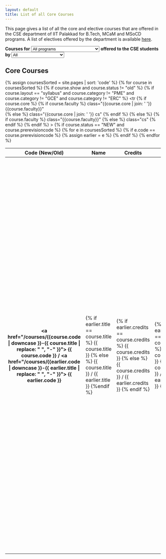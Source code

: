 ```yaml
---
layout: default
title: List of all Core Courses
---
```



This page gives a list of all the core and elective courses that are offered in the CSE department of IIT Palakkad for B.Tech, MCaM and MSoCD programs. A list of electives offered by the department is available [here](/all-elective).

<script src="https://cdnjs.cloudflare.com/ajax/libs/jquery.tablesorter/2.31.3/js/jquery.tablesorter.min.js" integrity="sha512-qzgd5cYSZcosqpzpn7zF2ZId8f/8CHmFKZ8j7mU4OUXTNRd5g+ZHBPsgKEwoqxCtdQvExE5LprwwPAgoicguNg==" crossorigin="anonymous" referrerpolicy="no-referrer"></script>

<script id="js">$(function() {

	// initial sort set using sortList option
	$(".table").tablesorter({
		theme : 'blue',
		// sort on the second column in ascending order
		sortList: [[1,0],[1,1]]
	});
});</script>

<div markdown="0">
<strong> Courses for</strong>
<select class="m-4" id="progselect">
    <option value="all">All programs</option>
     <option value="ug"> Undergraduate (B.Tech) </option>
     <option value="mcam"> Math and Computing (MCaM) </option>
     <option value="msocd"> System on Chip Design (MSoCD) </option>
</select>
<strong>offered to the CSE students by </strong>
<select class="m-4" id="deptselect">
    <option value="all">All</option>
     <option value="cs"> CSE Department </option>
     <option value="ds"> DS Department </option>
     <option value="ee"> EE Department </option>
     <option value="hs"> Humanities Department </option>
     <option value="math"> Mathematics Department </option>
</select>
</div>


## Core Courses
<table class="table table-hover">
  <thead class="thead-light">
    <tr>
      <th scope="col">Code (New/Old)</th>
      <th scope="col">Name</th>
      <th scope="col">Credits</th>
      <th scope="col">Category</th>
      <th scope="col">Curriculum</th>
    </tr>
  </thead>
  <tbody>

 {% assign coursesSorted = site.pages | sort: 'code' %}
 {% for course in coursesSorted %}
   {% if course.show and course.status != "old" %}
    {% if course.layout == "syllabus" and course.category != "PME" and course.category != "GCE" and course.category != "ERC" %}
	<tr
	{% if course.core %}
	   {% if course.faculty %}
	     class="{{course.core | join: ' '}} {{course.faculty}}"  
	   {% else %}
	     class="{{course.core | join: ' '}} cs" 
	   {% endif %}
	{% else %}
	   {% if course.faculty %}
	     class="{{course.faculty}}"
	   {% else %}
	     class="cs"
	   {% endif %}
	{% endif %}
	> 
	      {% if course.status == "NEW" and course.prerevisioncode  %}
		  {% for e in coursesSorted %}
		    {% if e.code == course.prerevisioncode %}
			{% assign earlier = e %}
		    {% endif %}
 		  {% endfor %} 
               <th scope="row">  <a href="/courses/{{course.code | downcase }}-{{ course.title | replace: " ", "-" }}">  {{ course.code }} </a> /  <a href="/courses/{{earlier.code | downcase }}-{{ earlier.title | replace: " ", "-" }}">  {{ earlier.code }} </a>  </th>
                      <td> {% if earlier.title == course.title %} {{ course.title }} {% else %}  {{ course.title }} / {{ earlier.title }} {%endif %}  </td>
                      <td>  {% if earlier.credits == course.credits %} {{ course.credits }} {% else %}  {{ course.credits }} / {{ earlier.credits }} {% endif %}  </td>
                      <td>  {% if earlier.category == course.category %} {{ course.category }} {% else %} {{ course.category }} / {{ earlier.category }} {% endif %}   </td>
                      <td>
                        {% for prog in course.core %} 
                         {% if prog == "ug" and course.curriculum  %}
                          <a href="/btech-curriculum-{{course.curriculum}}/">UG {{course.curriculum}}</a> 
                         {% elsif prog == "mcam" %}
                          <a href="/mcam-curriculum/">MCaM {{course.curriculum}}</a> 
                         {% elsif prog == "msocd" %}
                          <a href="/msocd-curriculum/">MSoCD {{course.curriculum}}</a> 
                         {% endif %}
                        {% endfor %}/
			{% for prog in earlier.core %} 
                         {% if prog == "ug" and earlier.curriculum  %}
                          <a href="/btech-curriculum-{{earlier.curriculum}}/">UG {{earlier.curriculum}}</a> 
                         {% elsif prog == "mcam" %}
                          <a href="/mcam-curriculum/">MCaM {{earlier.curriculum}}</a> 
                         {% elsif prog == "msocd" %}
                          <a href="/msocd-curriculum/">MSoCD {{earlier.curriculum}}</a> 
                         {% endif %}
                        {% endfor %}

                        </td>
		{% else %}
		       <th scope="row">  <a href="/courses/{{course.code | downcase }}-{{ course.title | replace: " ", "-" }}">  {{ course.code }} </a> </th>
                      <td> {{ course.title }}  </td>
                      <td>  {{ course.credits }}  </td>
                      <td>  {{ course.category }}   </td>
                      <td>
                        {% for prog in course.core %} 
                         {% if prog == "ug" and course.curriculum  %}
			   {% if course.curriculum.first %}
                          <a href="/btech-curriculum-{{course.curriculum[0]}}/">UG {{course.curriculum[0]}}</a> & <a href="/btech-curriculum-{{course.curriculum[1]}}/">UG {{course.curriculum[1]}}</a>  
			   {% else %}
                          <a href="/btech-curriculum-{{course.curriculum}}/">UG {{course.curriculum}}</a> 
			   {% endif %}
                         {% elsif prog == "mcam" %}
                          <a href="/mcam-curriculum/">MCaM {{course.curriculum}}</a> 
                         {% elsif prog == "msocd" %}
                          <a href="/msocd-curriculum/">MSoCD {{course.curriculum}}</a> 
                         {% endif %}
                        {% endfor %}
                        </td>
		{% endif %}
		</tr>
    {% endif %}
   {% endif %}
 {% endfor %}

  </tbody>
</table>


<script>

$('#deptselect').change(function(){
     var d = $(this).val();
     if (d == 'all'){
	     $('.cs').show();
	     $('.ee').show() ;
	     $('.math').show();
	     $('.hs').show();
	     $('.ds').show();
     }else {
	
	     $('.cs').hide();
	     $('.ee').hide() ;
	     $('.math').hide();
	     $('.hs').hide();
	     $('.ds').hide();

     var p = $('#progselect').val();

     if (p != 'all') { 
	/*     $('.ug').hide();
	     $('.mcam').hide();
	     $('.msocd').hide(); */
	     $('.'+p+'.'+d).show();   
       } else
         {$('.'+d).show();   } 
	
     }

  //   console.log("dept d = " + d + " p = " + p);
});
$('#progselect').change(function(){
     var p = $(this).val();
     if (p == 'all'){
	     $('.ug').show();
	     $('.mcam').show() ;
	     $('.msocd').show();
     }else {
	
     $('.ug').hide();
     $('.mcam').hide();
     $('.msocd').hide();

     var d = $('#deptselect').val();
     if (d != 'all'){
	     $('.'+p+'.'+d).show();   
	
      } else{
	     $('.'+p).show();   
	} 
	
     }
//     console.log("dept d = " + d + " p = " + p);
});


</script>


